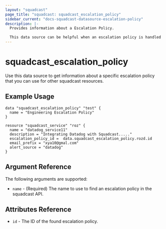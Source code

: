 ```yaml
---
layout: "squadcast"
page_title: "squadcast: squadcast_escalation_policy"
sidebar_current: "docs-squadcast-datasource-escalation-policy"
description: |-
  Provides information about a Escalation Policy.

  This data source can be helpful when an escalation policy is handled outside(for eg: created on webapp/api's) Terraform but you still want to reference it in other resources.
---
```


# squadcast\_escalation_policy

Use this data source to get information about a specific escalation policy that you can use for other squadcast resources.

## Example Usage

```hcl
data "squadcast_escalation_policy" "test" {
  name = "Engineering Escalation Policy"
}

resource "squadcast_service" "roz" {
  name = "datadog_service11"
  description = "Integrating Datadog with Squadcast....."
  escalation_policy_id =  data.squadcast_escalation_policy.rozd.id  
  email_prefix = "xya10@gmal.com"
  alert_source = "datadog"
}
```

## Argument Reference

The following arguments are supported:

* `name` - (Required) The name to use to find an escalation policy in the squadcast API.

## Attributes Reference
* `id` - The ID of the found escalation policy.

[1]: https://v2.developer.squadcast.com/v2/page/api-reference#!/Escalation_Policies/get_escalation_policies
